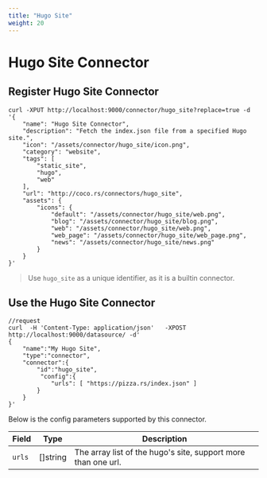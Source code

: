 ```yaml
---
title: "Hugo Site"
weight: 20
---
```


# Hugo Site Connector

## Register Hugo Site Connector

```shell
curl -XPUT http://localhost:9000/connector/hugo_site?replace=true -d '{
    "name": "Hugo Site Connector", 
    "description": "Fetch the index.json file from a specified Hugo site.", 
    "icon": "/assets/connector/hugo_site/icon.png", 
    "category": "website", 
    "tags": [
        "static_site", 
        "hugo", 
        "web"
    ], 
    "url": "http://coco.rs/connectors/hugo_site", 
    "assets": {
        "icons": {
            "default": "/assets/connector/hugo_site/web.png", 
            "blog": "/assets/connector/hugo_site/blog.png", 
            "web": "/assets/connector/hugo_site/web.png", 
            "web_page": "/assets/connector/hugo_site/web_page.png", 
            "news": "/assets/connector/hugo_site/news.png"
        }
    }
}'
```


> Use `hugo_site` as a unique identifier, as it is a builtin connector.


## Use the Hugo Site Connector

```shell
//request
curl  -H 'Content-Type: application/json'   -XPOST http://localhost:9000/datasource/ -d'
{
    "name":"My Hugo Site",
    "type":"connector",
    "connector":{
        "id":"hugo_site",
         "config":{
            "urls": [ "https://pizza.rs/index.json" ]
        }
    }
}'
```

Below is the config parameters supported by this connector.

| **Field**              | **Type**           | **Description**                                                                                     |
|-------------------------|--------------------|-----------------------------------------------------------------------------------------------------|
| `urls`               |  []string          | The array list of the hugo's site, support more than one url.                                                  |
